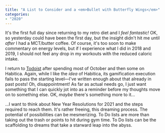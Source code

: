 ```yaml
---
title: "A List to Consider and a <em>Bullet with Butterfly Wings</em>"
categories:
- "2020"
---
```


It's the first full day since returning to my retro diet and I *feel fantastic!*  OK, so yesterday could have been the first day, but the insight didn't hit me until *after* I had a MCT/butter coffee.  Of course, it's too soon to make commentary on energy levels, but if I experience what I did in 2018 and 2019, I should not feel any drop in my workouts with the reduced caloric intake.

I return to [Todoist](https://todoist.com/) after spending most of October and then some on Habitica.  Again, while I like the *idea* of Habitica, its gamification execution fails to pass the starting level—I've written enough about that already in past posts!  Oh, disappointment!  As far as actual needs go, I just want something that I can quickly jot into as a reminder before my thoughts move on to something else.  OK, *maybe* there's something more to it...

...I want to think about New Year Resolutions for 2021 and the steps required to reach them.  It's rather freeing, this dreaming process.  The potential of possibilities can be mesmerizing. To Do lists are more than taking out the trash or points to hit during gym time.  To Do lists can be the scaffolding to dreams that take a starward leap into the abyss.   